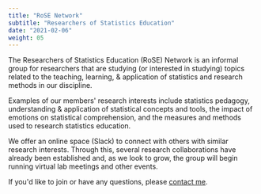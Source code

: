 ```yaml
---
title: "RoSE Network"
subtitle: "Researchers of Statistics Education"
date: "2021-02-06"
weight: 05
---
```




The Researchers of Statistics Education (RoSE) Network is an informal group for researchers that are studying (or interested in studying) topics related to the teaching, learning, & application of statistics and research methods in our discipline.

Examples of our members' research interests include statistics pedagogy, understanding & application of statistical concepts and tools, the impact of emotions on statistical comprehension, and the measures and methods used to research statistics education.

We offer an online space (Slack) to connect with others with similar research interests. Through this, several research collaborations have already been established and, as we look to grow, the group will begin running virtual lab meetings and other events.

If you'd like to join or have any questions, please [contact me](#contact).
